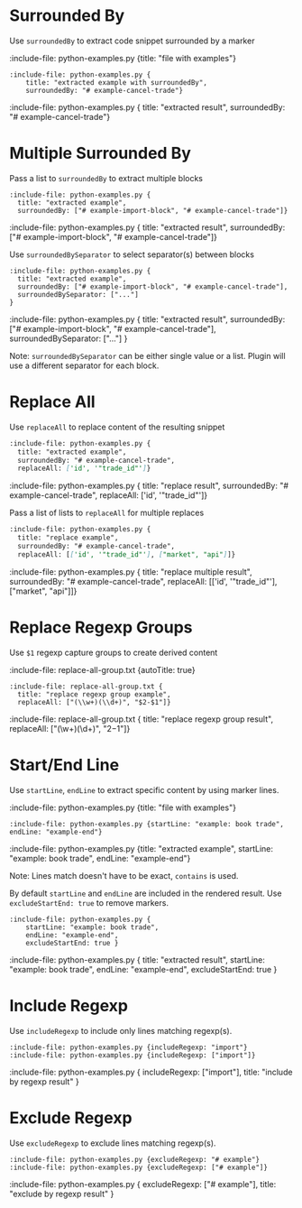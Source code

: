 # Surrounded By

Use `surroundedBy` to extract code snippet surrounded by a marker

:include-file: python-examples.py {title: "file with examples"}

    :include-file: python-examples.py {
        title: "extracted example with surroundedBy",
        surroundedBy: "# example-cancel-trade"}

:include-file: python-examples.py {
  title: "extracted result",
  surroundedBy: "# example-cancel-trade"}

# Multiple Surrounded By 

Pass a list to `surroundedBy` to extract multiple blocks

    :include-file: python-examples.py {
      title: "extracted example",
      surroundedBy: ["# example-import-block", "# example-cancel-trade"]}

:include-file: python-examples.py {
  title: "extracted result",
  surroundedBy: ["# example-import-block", "# example-cancel-trade"]}

Use `surroundedBySeparator` to select separator(s) between blocks
  
    :include-file: python-examples.py {
      title: "extracted example",
      surroundedBy: ["# example-import-block", "# example-cancel-trade"],
      surroundedBySeparator: ["..."]
    }

:include-file: python-examples.py {
  title: "extracted result",
  surroundedBy: ["# example-import-block", "# example-cancel-trade"],
  surroundedBySeparator: ["..."]
}

Note: `surroundedBySeparator` can be either single value or a list. Plugin will use a different separator for each block.

# Replace All

Use `replaceAll` to replace content of the resulting snippet

```markdown {highlight: "replaceAll"}
:include-file: python-examples.py {
  title: "extracted example",
  surroundedBy: "# example-cancel-trade",
  replaceAll: ['id', '"trade_id"']}
```

:include-file: python-examples.py {
  title: "replace result",
  surroundedBy: "# example-cancel-trade",
  replaceAll: ['id', '"trade_id"']}

Pass a list of lists to `replaceAll` for multiple replaces

```markdown {highlight: "replaceAll"}
:include-file: python-examples.py {
  title: "replace example",
  surroundedBy: "# example-cancel-trade",
  replaceAll: [['id', '"trade_id"'], ["market", "api"]]}
```

:include-file: python-examples.py {
  title: "replace multiple result",
  surroundedBy: "# example-cancel-trade",
  replaceAll: [['id', '"trade_id"'], ["market", "api"]]}

# Replace Regexp Groups

Use `$1` regexp capture groups to create derived content

:include-file: replace-all-group.txt {autoTitle: true}

    :include-file: replace-all-group.txt {
      title: "replace regexp group example",
      replaceAll: ["(\\w+)(\\d+)", "$2-$1"]}

:include-file: replace-all-group.txt {
  title: "replace regexp group result",
  replaceAll: ["(\\w+)(\\d+)", "$2-$1"]}


# Start/End Line

Use `startLine`, `endLine` to extract specific content by using marker lines.

:include-file: python-examples.py {title: "file with examples"}

    :include-file: python-examples.py {startLine: "example: book trade", endLine: "example-end"}

:include-file: python-examples.py {title: "extracted example", startLine: "example: book trade", endLine: "example-end"}

Note: Lines match doesn't have to be exact, `contains` is used.

By default `startLine` and `endLine` are included in the rendered result. Use `excludeStartEnd: true` to remove markers.

    :include-file: python-examples.py { 
        startLine: "example: book trade",
        endLine: "example-end",
        excludeStartEnd: true }

:include-file: python-examples.py {
  title: "extracted result",
  startLine: "example: book trade",
  endLine: "example-end",
  excludeStartEnd: true }

# Include Regexp

Use `includeRegexp` to include only lines matching regexp(s).

    :include-file: python-examples.py {includeRegexp: "import"}
    :include-file: python-examples.py {includeRegexp: ["import"]}

:include-file: python-examples.py { includeRegexp: ["import"], title: "include by regexp result" }

# Exclude Regexp

Use `excludeRegexp` to exclude lines matching regexp(s).

    :include-file: python-examples.py {excludeRegexp: "# example"}
    :include-file: python-examples.py {excludeRegexp: ["# example"]}

:include-file: python-examples.py { excludeRegexp: ["# example"], title: "exclude by regexp result" }


